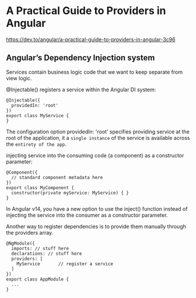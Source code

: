 # A Practical Guide to Providers in Angular
https://dev.to/angular/a-practical-guide-to-providers-in-angular-3c96

## Angular’s Dependency Injection system

Services contain business logic code that we want to keep separate from view logic.

@Injectable() registers a service within the Angular DI system:
```
@Injectable({
  providedIn: 'root'
})
export class MyService {
}
```
The configuration option providedIn: 'root' specifies providing service at the root of the application, it a `single instance` of the service is available across the `entirety of the app`.



injecting service into the consuming code (a component) as a constructor parameter:
```
@Component({
  // standard component metadata here
})
export class MyComponent {
  constructor(private myService: MyService) { }
}
```

In Angular v14, you have a new option to use the inject() function instead of injecting the service into the consumer as a constructor parameter.


Another way to register dependencies is to provide them manually through the providers array. 
```
@NgModule({
  imports: // stuff here
  declarations: // stuff here
  providers: [
    MyService       // register a service
  ]
})
export class AppModule {
  ...
}
```
